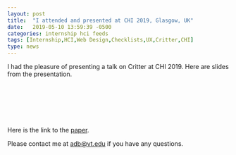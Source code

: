 ```yaml
---
layout: post
title:  "I attended and presented at CHI 2019, Glasgow, UK"
date:   2019-05-10 13:59:39 -0500
categories: internship hci feeds
tags: [Internship,HCI,Web Design,Checklists,UX,Critter,CHI]
type: news
---
```


I had the pleasure of presenting a talk on Critter at CHI 2019. Here are slides from the presentation.

<br><br>

<script async class="speakerdeck-embed" data-id="50960be50378461b87ff7266cecc05d1" data-ratio="1.7777777777778" src="//speakerdeck.com/assets/embed.js"></script>

<br><br>

Here is the link to the [paper](http://crowd.cs.vt.edu/wordpress/wp-content/uploads/2019/01/Bharadwaj_Critter_CHI_2019.pdf).

Please contact me at [adb@vt.edu](adb@vt.edu) if you have any questions.


